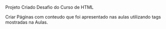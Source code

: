
Projeto Criado 
Desafio do Curso de HTML

Criar Páginas com conteudo que foi apresentado nas aulas utilizando tags mostradas na Aulas.